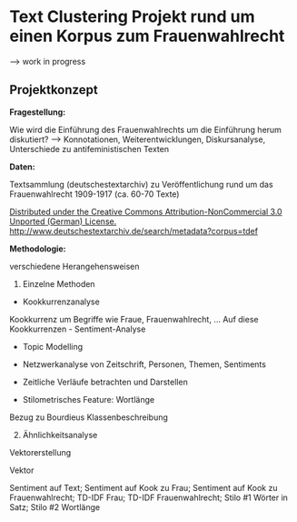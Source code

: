 # Text Clustering Projekt rund um einen Korpus zum Frauenwahlrecht

--> work in progress

## Projektkonzept

**Fragestellung:**

Wie wird die Einführung des Frauenwahlrechts um die Einführung herum diskutiert?
--> Konnotationen, Weiterentwicklungen, Diskursanalyse, Unterschiede zu antifeministischen Texten

**Daten:**

Textsammlung (deutschestextarchiv) zu Veröffentlichung rund um das Frauenwahlrecht
1909-1917 (ca. 60-70 Texte)

[Distributed under the Creative Commons Attribution-NonCommercial 3.0 Unported (German) License.](https://creativecommons.org/licenses/by-nc/3.0/de/)
http://www.deutschestextarchiv.de/search/metadata?corpus=tdef



**Methodologie:**

verschiedene Herangehensweisen

1. Einzelne Methoden

  * Kookkurrenzanalyse

Kookkurrenz um Begriffe wie Fraue, Frauenwahlrecht, ...
Auf diese Kookkurrenzen - Sentiment-Analyse

  * Topic Modelling

  * Netzwerkanalyse von Zeitschrift, Personen, Themen, Sentiments

  * Zeitliche Verläufe betrachten und Darstellen

  * Stilometrisches Feature: Wortlänge

Bezug zu Bourdieus Klassenbeschreibung

2. Ähnlichkeitsanalyse

Vektorerstellung

Vektor

Sentiment auf Text; Sentiment auf Kook zu Frau; Sentiment auf Kook zu Frauenwahlrecht; TD-IDF Frau; TD-IDF Frauenwahlrecht; Stilo #1 Wörter in Satz; Stilo #2 Wortlänge

